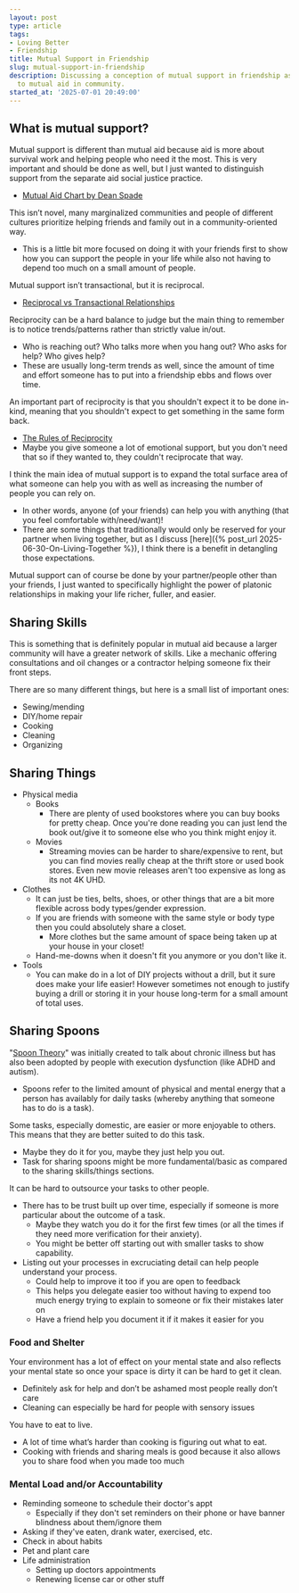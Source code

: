 ```yaml
---
layout: post
type: article
tags:
- Loving Better
- Friendship
title: Mutual Support in Friendship
slug: mutual-support-in-friendship
description: Discussing a conception of mutual support in friendship as an analog
  to mutual aid in community.
started_at: '2025-07-01 20:49:00'
---
```


## What is mutual support?

Mutual support is different than mutual aid because aid is more about survival work and helping people who need it the most. This is very important and should be done as well, but I just wanted to distinguish support from the separate aid social justice practice.
* [Mutual Aid Chart by Dean Spade](https://www.deanspade.net/2019/12/04/mutual-aid-chart/)

This isn’t novel, many marginalized communities and people of different cultures prioritize helping friends and family out in a community-oriented way.
* This is a little bit more focused on doing it with your friends first to show how you can support the people in your life while also not having to depend too much on a small amount of people.

Mutual support isn’t transactional, but it is reciprocal.
* [Reciprocal vs Transactional Relationships](https://www.gatherandgrowoc.com/growers-guide/2024/1/13/reciprocal-vs-transactional-relationships)

Reciprocity can be a hard balance to judge but the main thing to remember is to notice trends/patterns rather than strictly value in/out.
* Who is reaching out? Who talks more when you hang out? Who asks for help? Who gives help?
* These are usually long-term trends as well, since the amount of time and effort someone has to put into a friendship ebbs and flows over time.

An important part of reciprocity is that you shouldn't expect it to be done in-kind, meaning that you shouldn't expect to get something in the same form back.
* [The Rules of Reciprocity](https://debretts.com/the-rules-of-reciprocity/)
* Maybe you give someone a lot of emotional support, but you don't need that so if they wanted to, they couldn't reciprocate that way.

I think the main idea of mutual support is to expand the total surface area of what someone can help you with as well as increasing the number of people you can rely on.
* In other words, anyone (of your friends) can help you with anything (that you feel comfortable with/need/want)!
* There are some things that traditionally would only be reserved for your partner when living together, but as I discuss [here]({% post_url 2025-06-30-On-Living-Together %}), I think there is a benefit in detangling those expectations.

Mutual support can of course be done by your partner/people other than your friends, I just wanted to specifically highlight the power of platonic relationships in making your life richer, fuller, and easier.

## Sharing Skills

This is something that is definitely popular in mutual aid because a larger community will have a greater network of skills. Like a mechanic offering consultations and oil changes or a contractor helping someone fix their front steps.

There are so many different things, but here is a small list of important ones:
* Sewing/mending
* DIY/home repair
* Cooking 
* Cleaning
* Organizing

## Sharing Things

* Physical media
    * Books
        * There are plenty of used bookstores where you can buy books for pretty cheap. Once you're done reading you can just lend the book out/give it to someone else who you think might enjoy it.
    * Movies
        * Streaming movies can be harder to share/expensive to rent, but you can find movies really cheap at the thrift store or used book stores. Even new movie releases aren't too expensive as long as its not 4K UHD.
* Clothes
    * It can just be ties, belts, shoes, or other things that are a bit more flexible across body types/gender expression.
    * If you are friends with someone with the same style or body type then you could absolutely share a closet.
        * More clothes but the same amount of space being taken up at your house in your closet!
    * Hand-me-downs when it doesn't fit you anymore or you don't like it.
* Tools
    * You can make do in a lot of DIY projects without a drill, but it sure does make your life easier! However sometimes not enough to justify buying a drill or storing it in your house long-term for a small amount of total uses.

## Sharing Spoons

"[Spoon Theory](https://en.wikipedia.org/wiki/Spoon_theory)" was initially created to talk about chronic illness but has also been adopted by people with execution dysfunction (like ADHD and autism).
* Spoons refer to the limited amount of physical and mental energy that a person has availably for daily tasks (whereby anything that someone has to do is a task).

Some tasks, especially domestic, are easier or more enjoyable to others. This means that they are better suited to do this task.
* Maybe they do it for you, maybe they just help you out.
* Task for sharing spoons might be more fundamental/basic as compared to the sharing skills/things sections.

It can be hard to outsource your tasks to other people.
* There has to be trust built up over time, especially if someone is more particular about the outcome of a task.
    * Maybe they watch you do it for the first few times (or all the times if they need more verification for their anxiety).
    * You might be better off starting out with smaller tasks to show capability.
* Listing out your processes in excruciating detail can help people understand your process.
    * Could help to improve it too if you are open to feedback
    * This helps you delegate easier too without having to expend too much energy trying to explain to someone or fix their mistakes later on
    * Have a friend help you document it if it makes it easier for you

### Food and Shelter

Your environment has a lot of effect on your mental state and also reflects your mental state so once your space is dirty it can be hard to get it clean.
* Definitely ask for help and don’t be ashamed most people really don’t care
* Cleaning can especially be hard for people with sensory issues

You have to eat to live.
* A lot of time what’s harder than cooking is figuring out what to eat.
* Cooking with friends and sharing meals is good because it also allows you to share food when you made too much 

### Mental Load and/or Accountability

* Reminding someone to schedule their doctor's appt
    * Especially if they don't set reminders on their phone or have banner blindness about them/ignore them
* Asking if they've eaten, drank water, exercised, etc.
* Check in about habits
* Pet and plant care
* Life administration
    * Setting up doctors appointments
    * Renewing license car or other stuff